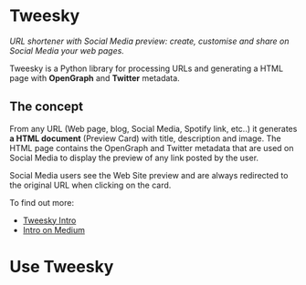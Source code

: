 # Tweesky

_URL shortener with Social Media preview: create, customise and share on Social Media your web pages._

Tweesky is a Python library for processing URLs and generating a HTML page with **OpenGraph** and **Twitter** metadata.

## The concept
From any URL (Web page, blog, Social Media, Spotify link, etc..) it generates **a HTML document** (Preview Card) 
with title, description and image. 
The HTML page contains the OpenGraph and Twitter metadata that are used on Social Media to display the preview 
of any link posted by the user.

Social Media users see the Web Site preview and are always redirected to the original URL when clicking on the card.

To find out more:
* [Tweesky Intro](https://tweesky.com/intro)
* [Intro on Medium](https://medium.com/@beppe.catanese/tweesky-dont-miss-the-twitter-card-preview-19c95f3417d9)

# Use Tweesky


